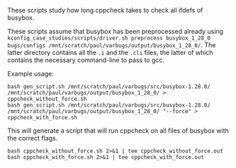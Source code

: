 These scripts study how long cppcheck takes to check all ifdefs of busybox.

These scripts assume that busybox has been preprocessed already using
`kconfig_case_studies/scripts/driver.sh preprocess busybox_1_28_0
bugs/configs /mnt/scratch/paul/varbugs/output/busybox_1_28_0/`.  The
latter directory contains all the `.i` and the `.cli` files, the
latter of which contains the necessary command-line to pass to gcc.

Example usage:

    bash gen_script.sh /mnt/scratch/paul/varbugs/src/busybox-1.28.0/ /mnt/scratch/paul/varbugs/output/busybox_1_28_0/ > cppcheck_without_force.sh
    bash gen_script.sh /mnt/scratch/paul/varbugs/src/busybox-1.28.0/ /mnt/scratch/paul/varbugs/output/busybox_1_28_0/ "--force" > cppcheck_with_force.sh

This will generate a script that will run cppcheck on all files of
busybox with the correct flags.

    bash cppcheck_without_force.sh 2>&1 | tee cppcheck_without_force.out
    bash cppcheck_with_force.sh 2>&1 | tee cppcheck_with_force.out
